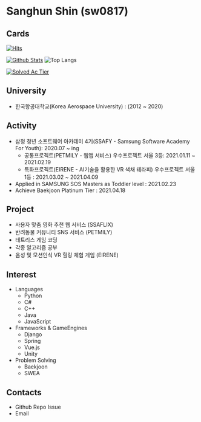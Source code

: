 # Sanghun Shin (sw0817)

## Cards
[![Hits](https://hits.seeyoufarm.com/api/count/incr/badge.svg?url=https%3A%2F%2Fgithub.com%2Fsw0817%2F&count_bg=%239FB0FF&title_bg=%235A6DFF&icon=&icon_color=%23E7E7E7&title=hits&edge_flat=false)](https://hits.seeyoufarm.com)

[![Github Stats](https://github-readme-stats.vercel.app/api?username=sw0817&amp;count_private=true&amp;hide=contribs,prs&amp;show_icons=true&amp;theme=vue-dark)](https://github.com/anuraghazra/github-readme-stats) ![Top Langs](https://github-readme-stats.vercel.app/api/top-langs/?username=sw0817&amp;layout=compact&amp;hide=Visual%20Basic)

[![Solved Ac Tier](http://mazassumnida.wtf/api/v2/generate_badge?boj=sakwook2)](https://solved.ac/sakwook2)


## University
- 한국항공대학교(Korea Aerospace University) : (2012 ~ 2020)


## Activity
- 삼청 청년 소프트웨어 아카데미 4기(SSAFY - Samsung Software Academy For Youth): 2020.07 ~ ing
  - 공통프로젝트(PETMILY - 웹앱 서비스) 우수프로젝트 서울 3등: 2021.01.11 ~ 2021.02.19
  - 특화프로젝트(EIRENE - AI기술을 활용한 VR 색채 테라피) 우수프로젝트 서울 1등 : 2021.03.02 ~ 2021.04.09
- Applied in SAMSUNG SOS Masters as Toddler level : 2021.02.23
- Achieve Baekjoon Platinum Tier : 2021.04.18


## Project
- 사용자 맞춤 영화 추천 웹 서비스 (SSAFLIX)
- 반려동물 커뮤니티 SNS 서비스 (PETMILY)
- 테트리스 게임 코딩
- 각종 알고리즘 공부
- 음성 및 모션인식 VR 힐링 체험 게임 (EIRENE)


## Interest
- Languages
  - Python
  - C#
  - C++
  - Java
  - JavaScript
- Frameworks & GameEngines
  - Django
  - Spring
  - Vue.js
  - Unity
- Problem Solving
  - Baekjoon
  - SWEA

## Contacts
- Github Repo Issue
- Email
